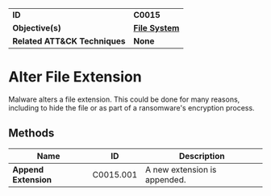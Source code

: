 
<table>
<tr>
<td><b>ID</b></td>
<td><b>C0015</b></td>
</tr>
<tr>
<td><b>Objective(s)</b></td>
<td><b><a href="../file-system">File System</a></b></td>
</tr>
<tr>
<td><b>Related ATT&CK Techniques</b></td>
<td><b>None</b></td>
</tr>
</table>


Alter File Extension
====================
Malware alters a file extension. This could be done for many reasons, including to hide the file or as part of a ransomware's encryption process. 

Methods
-------
|Name|ID|Description|
|---|---|---|
|**Append Extension**|C0015.001|A new extension is appended.|
